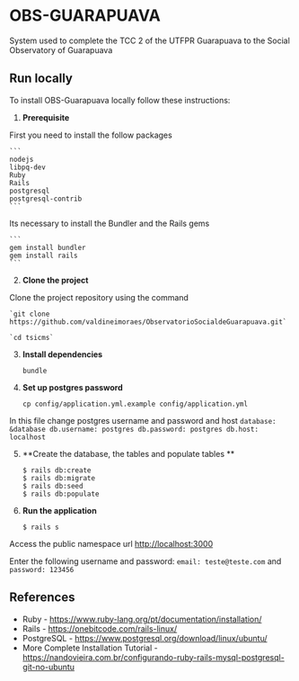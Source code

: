 # OBS-GUARAPUAVA

System used to complete the TCC 2 of the UTFPR Guarapuava to the Social Observatory of Guarapuava

## Run locally

To install OBS-Guarapuava locally follow these instructions:

1. **Prerequisite**

First you need to install the follow packages

 	```
 	nodejs
  	libpq-dev
  	Ruby
  	Rails
 	postgresql
 	postgresql-contrib
 	```

Its necessary to install the Bundler and the Rails gems

 	```
 	gem install bundler
 	gem install rails
 	```

2. **Clone the project**

Clone the project repository using the command

	`git clone https://github.com/valdineimoraes/ObservatorioSocialdeGuarapuava.git`
	
	`cd tsicms`

3. **Install dependencies**

	`bundle`

4. **Set up postgres password**

	`cp config/application.yml.example config/application.yml`

In this file change postgres username and password and host
    	```
	database: &database
  	db.username: postgres
  	db.password: postgres
  	db.host: localhost
    	```

5.  **Create the database, the tables and populate tables **

	```
	$ rails db:create
	$ rails db:migrate
	$ rails db:seed
 	$ rails db:populate
	```

6. **Run the application**

	```
	$ rails s
	```

Access the public namespace url [http://localhost:3000](http://localhost:3000)

Enter the following username and password: `email: teste@teste.com` and `password: 123456`

## References
* Ruby - https://www.ruby-lang.org/pt/documentation/installation/
* Rails - https://onebitcode.com/rails-linux/
* PostgreSQL - https://www.postgresql.org/download/linux/ubuntu/
* More Complete Installation Tutorial - https://nandovieira.com.br/configurando-ruby-rails-mysql-postgresql-git-no-ubuntu
